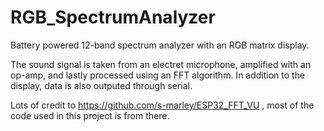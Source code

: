 # RGB_SpectrumAnalyzer
Battery powered 12-band spectrum analyzer with an RGB matrix display.

The sound signal is taken from an electret microphone, amplified with an op-amp, and lastly processed using an FFT algorithm.
In addition to the display, data is also outputed through serial.

Lots of credit to https://github.com/s-marley/ESP32_FFT_VU , most of the code used in this project is from there.
